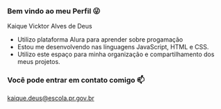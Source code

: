 ### Bem vindo ao meu Perfil 😜

 Kaique Vicktor Alves de Deus

- Utilizo plataforma Alura para aprender sobre progamação
- Estou me desenvolvendo nas línguagens JavaScript, HTML e CSS.
- Utilizo este espaço para minha organização e compartilhamento dos meus projetos.


### Você pode entrar em contato comigo 📫

kaique.deus@escola.pr.gov.br


